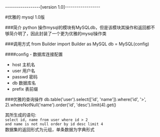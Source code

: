 
------------------[version 1.0]------------------

#优雅的 mysql 1.0版

###简介
python 操作mysql的模块有MySQLdb，但是该模块其操作和返回都不够简介明了，因此封装了一个更为优雅的mysql操作类

###调用方式
	from Builder import Builder as MySQL
	db = MySQL(config)

####config - 数据库连接配置
- host   主机名
- user   用户名
- passwd 密码
- db     数据库名
- prefix 表前缀

###优雅的查询操作
	db.table('user').select(['id', 'name']).where('id', '>', 2).whereNotNull('name').order('id', 'desc').limit(4).get()

其所生成的语句:
	<br><code>select id, name from user where id > 2 and name is not null order by id desc limit 4</code><br>
数据集的返回形式为元组，单条数据为字典形式